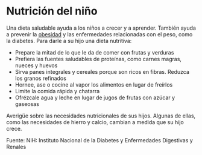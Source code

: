 Nutrición del niño
==================


Una dieta saludable ayuda a los niños a crecer y a aprender. También ayuda a prevenir la [obesidad](https://medlineplus.gov/spanish/obesityinchildren.html) y las enfermedades relacionadas con el peso, como la diabetes. Para darle a su hijo una dieta nutritiva:


* Prepare la mitad de lo que le da de comer con frutas y verduras
* Prefiera las fuentes saludables de proteínas, como carnes magras, nueces y huevos
* Sirva panes integrales y cereales porque son ricos en fibras. Reduzca los granos refinados
* Hornee, ase o cocine al vapor los alimentos en lugar de freírlos
* Limite la comida rápida y chatarra
* Ofrézcale agua y leche en lugar de jugos de frutas con azúcar y gaseosas


Averigüe sobre las necesidades nutricionales de sus hijos. Algunas de ellas, como las necesidades de hierro y calcio, cambian a medida que su hijo crece.


Fuente: NIH: Instituto Nacional de la Diabetes y Enfermedades Digestivas y Renales

